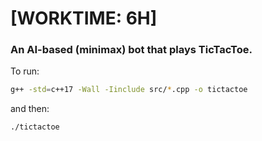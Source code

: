# [WORKTIME: 6H]

### An AI-based (minimax) bot that plays TicTacToe.

To run:
```bash
g++ -std=c++17 -Wall -Iinclude src/*.cpp -o tictactoe
```
and then:
```bash
./tictactoe
```


